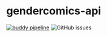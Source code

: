 # gendercomics-api

[![buddy pipeline](https://app.buddy.works/gendercomics/gendercomics/pipelines/pipeline/196304/badge.svg?token=f5be3e276e24015f943b5928b000920de91df4031fcda51dbe08828eb8aa7b28 "buddy pipeline")](https://app.buddy.works/gendercomics/gendercomics/pipelines/pipeline/196304)
![GitHub issues](https://img.shields.io/github/issues/gendercomics/api.svg)